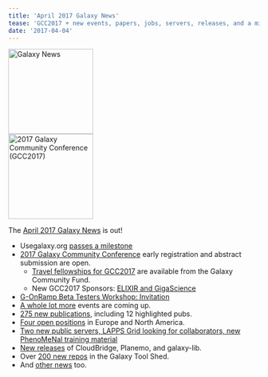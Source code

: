 ```yaml
---
title: 'April 2017 Galaxy News'
tease: 'GCC2017 + new events, papers, jobs, servers, releases, and a milestone'
date: '2017-04-04'
---
```

<div class='right'><a href='/galaxy-updates/2017-04/'><img src="/src/images/galaxy-logos/GalaxyNews.png" alt="Galaxy News" width="170" /></a><br />
<a href="https://gcc2017.sciencesconf.org/"><img src='/src/images/logos/gcc2017-logo-300.png' alt='2017 Galaxy Community Conference (GCC2017)' width="170" /></a>
</div>

The [April 2017 Galaxy News](/galaxy-updates/2017-04/) is out!  

* Usegalaxy.org [passes a milestone](/src/galaxy-updates/2017-04/#usegalaxy-org-passes-100-000-registered-users)
* [2017 Galaxy Community Conference](/src/galaxy-updates/2017-04/#2017-galaxy-community-conference) early registration and abstract submission are open.
  * [Travel fellowships for GCC2017](/src/galaxy-updates/2017-04/#gcc2017-travel-fellowships) are available from the Galaxy Community Fund.
  * New GCC2017 Sponsors: [ELIXIR and GigaScience](/src/galaxy-updates/2017-04/#new-gcc2017-sponsors)
* [G-OnRamp Beta Testers Workshop: Invitation](/src/galaxy-updates/2017-04/#g-onramp-beta-testers-workshop-invitation)
* [A whole lot more](/src/galaxy-updates/2017-04/#all-upcoming-events) events are coming up.
* [275 new publications](/src/galaxy-updates/2017-04/#new-publications), including 12 highlighted pubs.
* [Four open positions](/src/galaxy-updates/2017-04/#who-s-hiring) in Europe and North America.
* [Two new public servers, LAPPS Grid looking for collaborators, new PhenoMeNal training material](/src/galaxy-updates/2017-04/#public-galaxy-server-news)
* [New releases](/src/galaxy-updates/2017-04/#releases) of CloudBridge,  Planemo,  and galaxy-lib.
* Over [200 new repos](/src/galaxy-updates/2017-04/#toolshed-contributions) in the Galaxy Tool Shed.
* And [other news](/src/galaxy-updates/2017-04/#other-news) too.
